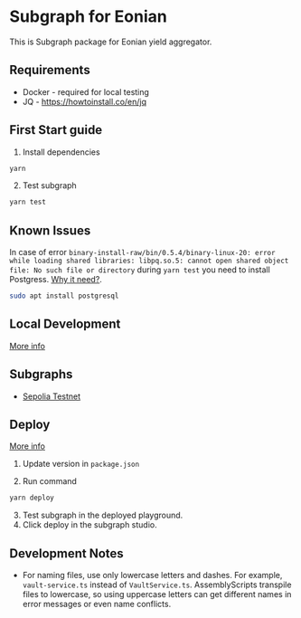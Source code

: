 # Subgraph for Eonian

This is Subgraph package for Eonian yield aggregator.

## Requirements

* Docker - required for local testing
* JQ - <https://howtoinstall.co/en/jq> 


## First Start guide

1. Install dependencies

```bash
yarn
```

2. Test subgraph

```bash
yarn test
```

## Known Issues

In case of error `binary-install-raw/bin/0.5.4/binary-linux-20: error while loading shared libraries: libpq.so.5: cannot open shared object file: No such file or directory` during `yarn test` you need to install Postgress. [Why it need?](https://thegraph.com/docs/en/developing/unit-testing-framework/).

```bash
sudo apt install postgresql
```

## Local Development

[More info](https://thegraph.academy/developers/local-development/)

## Subgraphs

* [Sepolia Testnet](https://thegraph.com/studio/subgraph/eonian-sepolia-testnet/)

## Deploy

[More info](https://thegraph.com/docs/en/cookbook/quick-start/#5-deploy-to-the-subgraph-studio)

1. Update version in `package.json`

2. Run command
```bash
yarn deploy
```

3. Test subgraph in the deployed playground.
4. Click deploy in the subgraph studio.

## Development Notes

* For naming files, use only lowercase letters and dashes. For example, `vault-service.ts` instead of `VaultService.ts`. AssemblyScripts transpile files to lowercase, so using uppercase letters can get different names in error messages or even name conflicts.
